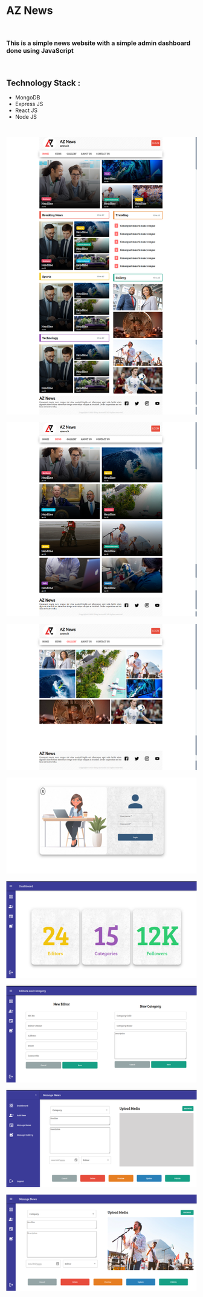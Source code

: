 # AZ News 

<br>

### This is a simple news website with a simple admin dashboard done using JavaScript

<br>

## Technology Stack :

- MongoDB
- Express JS
- React JS
- Node JS

<br>

<img src = "az_news-frontend/src/assets/screenshots/5.png" alt = "sample"> <br><br>
<img src = "az_news-frontend/src/assets/screenshots/6.png" alt = "sample"> <br><br>
<img src = "az_news-frontend/src/assets/screenshots/7.png" alt = "sample"> <br><br>
<img src = "az_news-frontend/src/assets/screenshots/8.png" alt = "sample"> <br><br>
<img src = "az_news-frontend/src/assets/screenshots/1.png" alt = "sample"> <br><br>
<img src = "az_news-frontend/src/assets/screenshots/2.png" alt = "sample"> <br><br>
<img src = "az_news-frontend/src/assets/screenshots/4.png" alt = "sample"> <br><br>
<img src = "az_news-frontend/src/assets/screenshots/3.png" alt = "sample"> <br><br>
